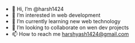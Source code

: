 - 👋 Hi, I’m @harsh1424
- 👀 I’m interested in web development
- 🌱 I’m currently learning new web technology
- 💞️ I’m looking to collaborate on wen dev projects
- 📫 How to reach me harshyash1424@gmail.com

<!---
harsh1424/harsh1424 is a ✨ special ✨ repository because its `README.md` (this file) appears on your GitHub profile.
You can click the Preview link to take a look at your changes.
--->
